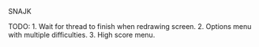 SNAJK

TODO:
    1. Wait for thread to finish when redrawing screen.
    2. Options menu with multiple difficulties.
    3. High score menu.